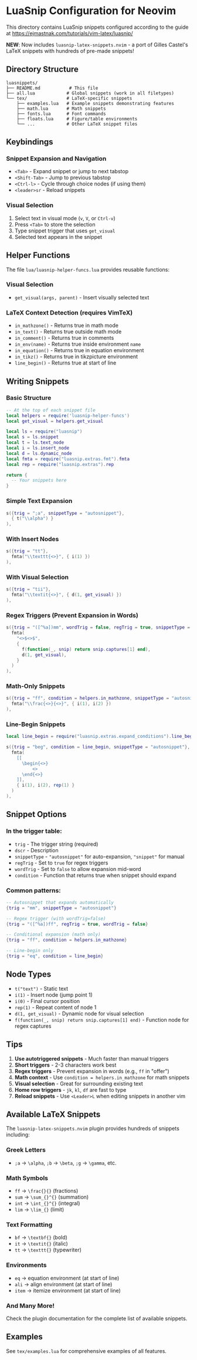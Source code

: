 # LuaSnip Configuration for Neovim

This directory contains LuaSnip snippets configured according to the guide at https://ejmastnak.com/tutorials/vim-latex/luasnip/

**NEW**: Now includes `luasnip-latex-snippets.nvim` - a port of Gilles Castel's LaTeX snippets with hundreds of pre-made snippets!

## Directory Structure

```
luasnippets/
├── README.md           # This file
├── all.lua            # Global snippets (work in all filetypes)
└── tex/               # LaTeX-specific snippets
    ├── examples.lua   # Example snippets demonstrating features
    ├── math.lua       # Math snippets
    ├── fonts.lua      # Font commands
    ├── floats.lua     # Figure/table environments
    └── ...            # Other LaTeX snippet files
```

## Keybindings

### Snippet Expansion and Navigation
- `<Tab>` - Expand snippet or jump to next tabstop
- `<Shift-Tab>` - Jump to previous tabstop
- `<Ctrl-l>` - Cycle through choice nodes (if using them)
- `<leader>sr` - Reload snippets

### Visual Selection
1. Select text in visual mode (`v`, `V`, or `Ctrl-v`)
2. Press `<Tab>` to store the selection
3. Type snippet trigger that uses `get_visual`
4. Selected text appears in the snippet

## Helper Functions

The file `lua/luasnip-helper-funcs.lua` provides reusable functions:

### Visual Selection
- `get_visual(args, parent)` - Insert visually selected text

### LaTeX Context Detection (requires VimTeX)
- `in_mathzone()` - Returns true in math mode
- `in_text()` - Returns true outside math mode
- `in_comment()` - Returns true in comments
- `in_env(name)` - Returns true inside environment `name`
- `in_equation()` - Returns true in equation environment
- `in_tikz()` - Returns true in tikzpicture environment
- `line_begin()` - Returns true at start of line

## Writing Snippets

### Basic Structure

```lua
-- At the top of each snippet file
local helpers = require('luasnip-helper-funcs')
local get_visual = helpers.get_visual

local ls = require("luasnip")
local s = ls.snippet
local t = ls.text_node
local i = ls.insert_node
local d = ls.dynamic_node
local fmta = require("luasnip.extras.fmt").fmta
local rep = require("luasnip.extras").rep

return {
  -- Your snippets here
}
```

### Simple Text Expansion

```lua
s({trig = ";a", snippetType = "autosnippet"},
  { t("\\alpha") }
),
```

### With Insert Nodes

```lua
s({trig = "tt"},
  fmta("\\texttt{<>}", { i(1) })
),
```

### With Visual Selection

```lua
s({trig = "tii"},
  fmta("\\textit{<>}", { d(1, get_visual) })
),
```

### Regex Triggers (Prevent Expansion in Words)

```lua
s({trig = "([^%a])mm", wordTrig = false, regTrig = true, snippetType = "autosnippet"},
  fmta(
    "<>$<>$",
    {
      f(function(_, snip) return snip.captures[1] end),
      d(1, get_visual),
    }
  )
),
```

### Math-Only Snippets

```lua
s({trig = "ff", condition = helpers.in_mathzone, snippetType = "autosnippet"},
  fmta("\\frac{<>}{<>}", { i(1), i(2) })
),
```

### Line-Begin Snippets

```lua
local line_begin = require("luasnip.extras.expand_conditions").line_begin

s({trig = "beg", condition = line_begin, snippetType = "autosnippet"},
  fmta(
    [[
      \begin{<>}
          <>
      \end{<>}
    ]],
    { i(1), i(2), rep(1) }
  )
),
```

## Snippet Options

### In the trigger table:
- `trig` - The trigger string (required)
- `dscr` - Description
- `snippetType` - `"autosnippet"` for auto-expansion, `"snippet"` for manual
- `regTrig` - Set to `true` for regex triggers
- `wordTrig` - Set to `false` to allow expansion mid-word
- `condition` - Function that returns true when snippet should expand

### Common patterns:

```lua
-- Autosnippet that expands automatically
{trig = "mm", snippetType = "autosnippet"}

-- Regex trigger (with wordTrig=false)
{trig = "([^%a])ff", regTrig = true, wordTrig = false}

-- Conditional expansion (math only)
{trig = "ff", condition = helpers.in_mathzone}

-- Line-begin only
{trig = "eq", condition = line_begin}
```

## Node Types

- `t("text")` - Static text
- `i(1)` - Insert node (jump point 1)
- `i(0)` - Final cursor position
- `rep(1)` - Repeat content of node 1
- `d(1, get_visual)` - Dynamic node for visual selection
- `f(function(_, snip) return snip.captures[1] end)` - Function node for regex captures

## Tips

1. **Use autotriggered snippets** - Much faster than manual triggers
2. **Short triggers** - 2-3 characters work best
3. **Regex triggers** - Prevent expansion in words (e.g., `ff` in "offer")
4. **Math context** - Use `condition = helpers.in_mathzone` for math snippets
5. **Visual selection** - Great for surrounding existing text
6. **Home row triggers** - `jk`, `kl`, `df` are fast to type
7. **Reload snippets** - Use `<Leader>L` when editing snippets in another vim

## Available LaTeX Snippets

The `luasnip-latex-snippets.nvim` plugin provides hundreds of snippets including:

### Greek Letters
- `;a` → `\alpha`, `;b` → `\beta`, `;g` → `\gamma`, etc.

### Math Symbols
- `ff` → `\frac{}{}` (fractions)
- `sum` → `\sum_{}^{}` (summation)
- `int` → `\int_{}^{}` (integral)
- `lim` → `\lim_{}` (limit)

### Text Formatting
- `bf` → `\textbf{}` (bold)
- `it` → `\textit{}` (italic)
- `tt` → `\texttt{}` (typewriter)

### Environments
- `eq` → equation environment (at start of line)
- `ali` → align environment (at start of line)
- `item` → itemize environment (at start of line)

### And Many More!
Check the plugin documentation for the complete list of available snippets.

## Examples

See `tex/examples.lua` for comprehensive examples of all features.

